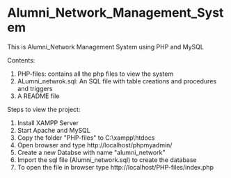 # Alumni_Network_Management_System
This is Alumni_Network Management System using PHP and MySQL

Contents:
1. PHP-files: contains all the php files to view the system
2. ALumni_netwrok.sql: An SQL file with table creations and procedures and triggers
3. A README file


Steps to view the project:
1. Install XAMPP Server
2. Start Apache and MySQL
3. Copy the folder "PHP-files" to C:\xampp\htdocs
4. Open browser and type http://localhost/phpmyadmin/
5. Create a new Databse with name "alumni_network"
6. Import the sql file (Alumni_network.sql) to create the database
7. To open the file in browser type http://localhost/PHP-files/index.php
